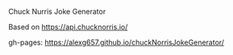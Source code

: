Chuck Nurris Joke Generator

Based on https://api.chucknorris.io/

gh-pages: https://alexg657.github.io/chuckNorrisJokeGenerator/ 
